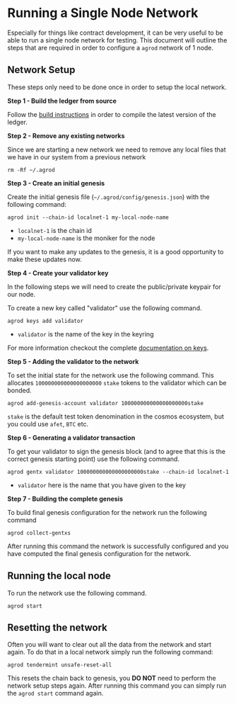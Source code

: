 # Running a Single Node Network

Especially for things like contract development, it can be very useful to be able to run a single node network for
testing. This document will outline the steps that are required in order to configure a `agrod` network of 1 node.

## Network Setup

These steps only need to be done once in order to setup the local network.

**Step 1 - Build the ledger from source**

Follow the [build instructions](../building/) in order to compile the latest version of the ledger.

**Step 2 - Remove any existing networks**

Since we are starting a new network we need to remove any local files that we have in our system from a previous network

   `rm -Rf ~/.agrod`

**Step 3 - Create an initial genesis**

Create the initial genesis file (`~/.agrod/config/genesis.json`) with the following command:

   `agrod init --chain-id localnet-1 my-local-node-name`

* `localnet-1` is the chain id 
* `my-local-node-name` is the moniker for the node

If you want to make any updates to the genesis, it is a good opportunity to make these updates now.

**Step 4 - Create your validator key**

In the following steps we will need to create the public/private keypair for our node. 

To create a new key called "validator" use the following command.

   `agrod keys add validator`

* `validator` is the name of the key in the keyring

For more information checkout the complete [documentation on keys](../cli-keys/).

**Step 5 - Adding the validator to the network**

To set the initial state for the network use the following command. This allocates `100000000000000000000` `stake` tokens
to the validator which can be bonded. 

   `agrod add-genesis-account validator 100000000000000000000stake`

`stake` is the default test token denomination in the cosmos ecosystem, but you could use `afet`, `BTC` etc.

**Step 6 - Generating a validator transaction**

To get your validator to sign the genesis block (and to agree that this is the correct genesis starting point) use the
following command.

   `agrod gentx validator 100000000000000000000stake --chain-id localnet-1`

* `validator` here is the name that you have given to the key

**Step 7 - Building the complete genesis**

To build final genesis configuration for the network run the following command

   `agrod collect-gentxs`

After running this command the network is successfully configured and you have computed the final genesis configuration
for the network.

## Running the local node

To run the network use the following command.

   `agrod start`

## Resetting the network

Often you will want to clear out all the data from the network and start again. To do that in a local network simply
run the following command:

   `agrod tendermint unsafe-reset-all`

This resets the chain back to genesis, you **DO NOT** need to perform the network setup steps again. After running this
command you can simply run the `agrod start` command again.
